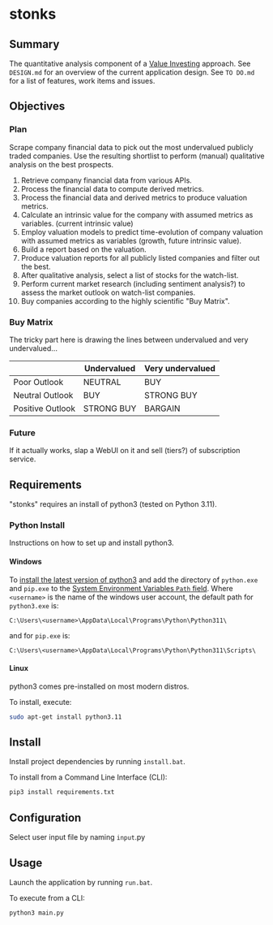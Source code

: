 # stonks

## Summary

The quantitative analysis component of a [Value Investing](https://www.investopedia.com/terms/v/valueinvesting.asp) approach. See `DESIGN.md` for an overview of the current application design. See `TO DO.md` for a list of features, work items and issues.

## Objectives

### Plan

Scrape company financial data to pick out the most undervalued publicly traded companies. Use the resulting shortlist to perform (manual) qualitative analysis on the best prospects.

1. Retrieve company financial data from various APIs.
2. Process the financial data to compute derived metrics.
3. Process the financial data and derived metrics to produce valuation metrics.
4. Calculate an intrinsic value for the company with assumed metrics as variables. (current intrinsic value)
5. Employ valuation models to predict time-evolution of company valuation with assumed metrics as variables (growth, future intrinsic value).
6. Build a report based on the valuation.
7. Produce valuation reports for all publicly listed companies and filter out the best.
8. After qualitative analysis, select a list of stocks for the watch-list.
9. Perform current market research (including sentiment analysis?) to assess the market outlook on watch-list companies.
10. Buy companies according to the highly scientific "Buy Matrix".

### Buy Matrix

The tricky part here is drawing the lines between undervalued and very undervalued...

|                  | Undervalued | Very undervalued |
|------------------|-------------|------------------|
| Poor Outlook     | NEUTRAL     | BUY              |
| Neutral Outlook  | BUY         | STRONG BUY       |
| Positive Outlook | STRONG BUY  | BARGAIN          |

### Future

If it actually works, slap a WebUI on it and sell (tiers?) of subscription service.

## Requirements

"stonks" requires an install  of python3 (tested on Python 3.11).

### Python Install

Instructions on how to set up and install python3.

#### Windows

To [install the latest version of python3](https://www.python.org/downloads/) and add the directory of `python.exe` and `pip.exe` to the [System Environment Variables `Path` field](https://learn.microsoft.com/en-us/previous-versions/office/developer/sharepoint-2010/ee537574(v=office.14)). Where `<username>` is the name of the windows user account, the default path for `python3.exe` is:

```text
C:\Users\<username>\AppData\Local\Programs\Python\Python311\
```

and for `pip.exe` is:

```text
C:\Users\<username>\AppData\Local\Programs\Python\Python311\Scripts\
```

#### Linux

python3 comes pre-installed on most modern distros.

To install, execute:

```bash
sudo apt-get install python3.11
```

## Install

Install project dependencies by running `install.bat`.

To install from a Command Line Interface (CLI):

```bash
pip3 install requirements.txt
```

## Configuration

Select user input file by naming `input`.py

## Usage

Launch the application by running `run.bat`.

To execute from a CLI:

```bash
python3 main.py
```
